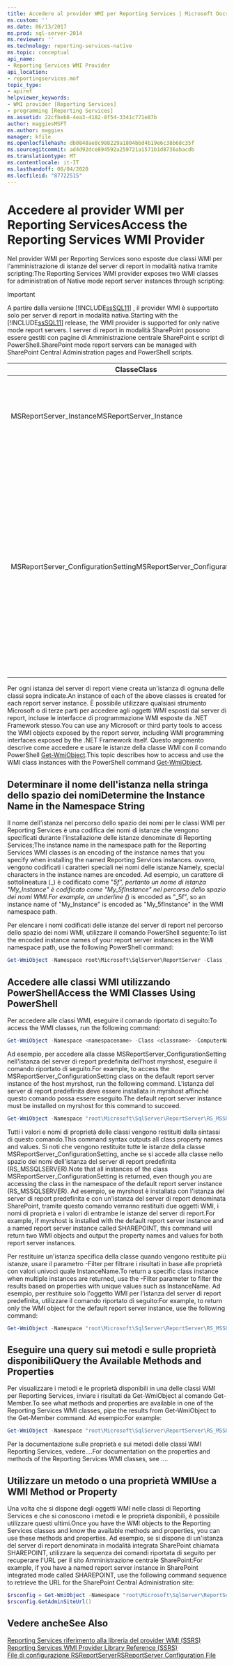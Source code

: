 ```yaml
---
title: Accedere al provider WMI per Reporting Services | Microsoft Docs
ms.custom: ''
ms.date: 06/13/2017
ms.prod: sql-server-2014
ms.reviewer: ''
ms.technology: reporting-services-native
ms.topic: conceptual
api_name:
- Reporting Services WMI Provider
api_location:
- reportingservices.mof
topic_type:
- apiref
helpviewer_keywords:
- WMI provider [Reporting Services]
- programming [Reporting Services]
ms.assetid: 22cfbeb8-4ea3-4182-8f54-3341c771e87b
author: maggiesMSFT
ms.author: maggies
manager: kfile
ms.openlocfilehash: db0848ae8c988229a1804bbd4b19e6c38b68c35f
ms.sourcegitcommit: ad4d92dce894592a259721a1571b1d8736abacdb
ms.translationtype: MT
ms.contentlocale: it-IT
ms.lasthandoff: 08/04/2020
ms.locfileid: "87722515"
---
```

# <a name="access-the-reporting-services-wmi-provider"></a><span data-ttu-id="f537a-102">Accedere al provider WMI per Reporting Services</span><span class="sxs-lookup"><span data-stu-id="f537a-102">Access the Reporting Services WMI Provider</span></span>
  <span data-ttu-id="f537a-103">Nel provider WMI per Reporting Services sono esposte due classi WMI per l'amministrazione di istanze del server di report in modalità nativa tramite scripting:</span><span class="sxs-lookup"><span data-stu-id="f537a-103">The Reporting Services WMI provider exposes two WMI classes for administration of Native mode report server instances through scripting:</span></span>  
  
> [!IMPORTANT]  
>  <span data-ttu-id="f537a-104">A partire dalla versione [!INCLUDE[ssSQL11](../../includes/sssql11-md.md)] , il provider WMI è supportato solo per server di report in modalità nativa.</span><span class="sxs-lookup"><span data-stu-id="f537a-104">Starting with the [!INCLUDE[ssSQL11](../../includes/sssql11-md.md)] release, the WMI provider is supported for only native mode report servers.</span></span> <span data-ttu-id="f537a-105">I server di report in modalità SharePoint possono essere gestiti con pagine di Amministrazione centrale SharePoint e script di PowerShell.</span><span class="sxs-lookup"><span data-stu-id="f537a-105">SharePoint mode report servers can be managed with SharePoint Central Administration pages and PowerShell scripts.</span></span>  
  
|<span data-ttu-id="f537a-106">Classe</span><span class="sxs-lookup"><span data-stu-id="f537a-106">Class</span></span>|<span data-ttu-id="f537a-107">Spazio dei nomi</span><span class="sxs-lookup"><span data-stu-id="f537a-107">Namespace</span></span>|<span data-ttu-id="f537a-108">Descrizione</span><span class="sxs-lookup"><span data-stu-id="f537a-108">Description</span></span>|  
|-----------|---------------|-----------------|  
|<span data-ttu-id="f537a-109">MSReportServer_Instance</span><span class="sxs-lookup"><span data-stu-id="f537a-109">MSReportServer_Instance</span></span>|<span data-ttu-id="f537a-110">root\Microsoft\SqlServer\ReportServer\ RS_ *\<EncodedInstanceName>* \v11</span><span class="sxs-lookup"><span data-stu-id="f537a-110">root\Microsoft\SqlServer\ReportServer\RS_*\<EncodedInstanceName>* \v11</span></span>|<span data-ttu-id="f537a-111">Fornisce le informazioni di base necessarie affinché un client si connetta a un server di report installato.</span><span class="sxs-lookup"><span data-stu-id="f537a-111">Provides basic information required for a client to connect to an installed report server.</span></span>|  
|<span data-ttu-id="f537a-112">MSReportServer_ConfigurationSetting</span><span class="sxs-lookup"><span data-stu-id="f537a-112">MSReportServer_ConfigurationSetting</span></span>|<span data-ttu-id="f537a-113">root\Microsoft\SqlServer\ReportServer\ RS_ *\<EncodedInstanceName>* \v11\Admin</span><span class="sxs-lookup"><span data-stu-id="f537a-113">root\Microsoft\SqlServer\ReportServer\RS_*\<EncodedInstanceName>* \v11\Admin</span></span>|<span data-ttu-id="f537a-114">Rappresenta i parametri di installazione e di runtime di un'istanza del server di report.</span><span class="sxs-lookup"><span data-stu-id="f537a-114">Represents the installation and run-time parameters of a report server instance.</span></span> <span data-ttu-id="f537a-115">Tali parametri sono archiviati nel file di configurazione per il server di report.</span><span class="sxs-lookup"><span data-stu-id="f537a-115">These parameters are stored in the configuration file for the report server.</span></span><br /><br /> <span data-ttu-id="f537a-116">**\*\* Importante \*\*** Questa classe è accessibile solo con privilegi amministrativi.</span><span class="sxs-lookup"><span data-stu-id="f537a-116">**\*\* Important \*\*** This class is only accessible with administrative privileges.</span></span>|  
  
 <span data-ttu-id="f537a-117">Per ogni istanza del server di report viene creata un'istanza di ognuna delle classi sopra indicate.</span><span class="sxs-lookup"><span data-stu-id="f537a-117">An instance of each of the above classes is created for each report server instance.</span></span> <span data-ttu-id="f537a-118">È possibile utilizzare qualsiasi strumento Microsoft o di terze parti per accedere agli oggetti WMI esposti dal server di report, incluse le interfacce di programmazione WMI esposte da .NET Framework stesso.</span><span class="sxs-lookup"><span data-stu-id="f537a-118">You can use any Microsoft or third party tools to access the WMI objects exposed by the report server, including WMI programming interfaces exposed by the .NET Framework itself.</span></span> <span data-ttu-id="f537a-119">Questo argomento descrive come accedere e usare le istanze della classe WMI con il comando PowerShell [Get-WmiObject](https://technet.microsoft.com/library/dd315295.aspx).</span><span class="sxs-lookup"><span data-stu-id="f537a-119">This topic describes how to access and use the WMI class instances with the PowerShell command [Get-WmiObject](https://technet.microsoft.com/library/dd315295.aspx).</span></span>  
  
## <a name="determine-the-instance-name-in-the-namespace-string"></a><span data-ttu-id="f537a-120">Determinare il nome dell'istanza nella stringa dello spazio dei nomi</span><span class="sxs-lookup"><span data-stu-id="f537a-120">Determine the Instance Name in the Namespace String</span></span>  
 <span data-ttu-id="f537a-121">Il nome dell'istanza nel percorso dello spazio dei nomi per le classi WMI per Reporting Services è una codifica dei nomi di istanze che vengono specificati durante l'installazione delle istanze denominate di Reporting Services;</span><span class="sxs-lookup"><span data-stu-id="f537a-121">The instance name in the namespace path for the Reporting Services WMI classes is an encoding of the instance names that you specify when installing the named Reporting Services instances.</span></span> <span data-ttu-id="f537a-122">ovvero, vengono codificati i caratteri speciali nei nomi delle istanze.</span><span class="sxs-lookup"><span data-stu-id="f537a-122">Namely, special characters in the instance names are encoded.</span></span> <span data-ttu-id="f537a-123">Ad esempio, un carattere di sottolineatura (_) è codificato come "_5f", pertanto un nome di istanza "My_Instance" è codificato come "My_5fInstance" nel percorso dello spazio dei nomi WMI.</span><span class="sxs-lookup"><span data-stu-id="f537a-123">For example, an underline (_) is encoded as "_5f", so an instance name of "My_Instance" is encoded as "My_5fInstance" in the WMI namespace path.</span></span>  
  
 <span data-ttu-id="f537a-124">Per elencare i nomi codificati delle istanze del server di report nel percorso dello spazio dei nomi WMI, utilizzare il comando PowerShell seguente:</span><span class="sxs-lookup"><span data-stu-id="f537a-124">To list the encoded instance names of your report server instances in the WMI namespace path, use the following PowerShell command:</span></span>  
  
```powershell
Get-WmiObject -Namespace root\Microsoft\SqlServer\ReportServer -Class __Namespace -ComputerName hostname | Select Name  
```  
  
## <a name="access-the-wmi-classes-using-powershell"></a><span data-ttu-id="f537a-125">Accedere alle classi WMI utilizzando PowerShell</span><span class="sxs-lookup"><span data-stu-id="f537a-125">Access the WMI Classes Using PowerShell</span></span>  
 <span data-ttu-id="f537a-126">Per accedere alle classi WMI, eseguire il comando riportato di seguito:</span><span class="sxs-lookup"><span data-stu-id="f537a-126">To access the WMI classes, run the following command:</span></span>  
  
```powershell
Get-WmiObject -Namespace <namespacename> -Class <classname> -ComputerName <hostname>  
```  
  
 <span data-ttu-id="f537a-127">Ad esempio, per accedere alla classe MSReportServer_ConfigurationSetting nell'istanza del server di report predefinita dell'host myrshost, eseguire il comando riportato di seguito.</span><span class="sxs-lookup"><span data-stu-id="f537a-127">For example, to access the MSReportServer_ConfigurationSetting class on the default report server instance of the host myrshost, run the following command.</span></span> <span data-ttu-id="f537a-128">L'istanza del server di report predefinita deve essere installata in myrshost affinché questo comando possa essere eseguito.</span><span class="sxs-lookup"><span data-stu-id="f537a-128">The default report server instance must be installed on myrshost for this command to succeed.</span></span>  
  
```powershell
Get-WmiObject -Namespace "root\Microsoft\SqlServer\ReportServer\RS_MSSQLSERER\v11\Admin" -Class MSReportServer_ConfigurationSetting -ComputerName myrshost  
```  
  
 <span data-ttu-id="f537a-129">Tutti i valori e nomi di proprietà delle classi vengono restituiti dalla sintassi di questo comando.</span><span class="sxs-lookup"><span data-stu-id="f537a-129">This command syntax outputs all class property names and values.</span></span> <span data-ttu-id="f537a-130">Si noti che vengono restituite tutte le istanze della classe MSReportServer_ConfigurationSetting, anche se si accede alla classe nello spazio dei nomi dell'istanza del server di report predefinita (RS_MSSQLSERVER).</span><span class="sxs-lookup"><span data-stu-id="f537a-130">Note that all instances of the class MSReportServer_ConfigurationSetting is returned, even though you are accessing the class in the namespace of the default report server instance (RS_MSSQLSERVER).</span></span> <span data-ttu-id="f537a-131">Ad esempio, se myrshost è installata con l'istanza del server di report predefinita e con un'istanza del server di report denominata SharePoint, tramite questo comando verranno restituiti due oggetti WMI, i nomi di proprietà e i valori di entrambe le istanze del server di report.</span><span class="sxs-lookup"><span data-stu-id="f537a-131">For example, if myrshost is installed with the default report server instance and a named report server instance called SHAREPOINT, this command will return two WMI objects and output the property names and values for both report server instances.</span></span>  
  
 <span data-ttu-id="f537a-132">Per restituire un'istanza specifica della classe quando vengono restituite più istanze, usare il parametro -Filter per filtrare i risultati in base alle proprietà con valori univoci quale InstanceName.</span><span class="sxs-lookup"><span data-stu-id="f537a-132">To return a specific class instance when multiple instances are returned, use the -Filter parameter to filter the results based on properties with unique values such as InstanceName.</span></span> <span data-ttu-id="f537a-133">Ad esempio, per restituire solo l'oggetto WMI per l'istanza del server di report predefinita, utilizzare il comando riportato di seguito:</span><span class="sxs-lookup"><span data-stu-id="f537a-133">For example, to return only the WMI object for the default report server instance, use the following command:</span></span>  
  
```powershell
Get-WmiObject -Namespace "root\Microsoft\SqlServer\ReportServer\RS_MSSQLServer\v11\Admin" -Class MSReportServer_ConfigurationSetting -ComputerName myrshost -Filter "InstanceName='MSSQLSERVER'"  
```  
  
## <a name="query-the-available-methods-and-properties"></a><span data-ttu-id="f537a-134">Eseguire una query sui metodi e sulle proprietà disponibili</span><span class="sxs-lookup"><span data-stu-id="f537a-134">Query the Available Methods and Properties</span></span>  
 <span data-ttu-id="f537a-135">Per visualizzare i metodi e le proprietà disponibili in una delle classi WMI per Reporting Services, inviare i risultati da Get-WmiObject al comando Get-Member.</span><span class="sxs-lookup"><span data-stu-id="f537a-135">To see what methods and properties are available in one of the Reporting Services WMI classes, pipe the results from Get-WmiObject to the Get-Member command.</span></span> <span data-ttu-id="f537a-136">Ad esempio:</span><span class="sxs-lookup"><span data-stu-id="f537a-136">For example:</span></span>  
  
```powershell
Get-WmiObject -Namespace "root\Microsoft\SqlServer\ReportServer\RS_MSSQLServer\v11\Admin" -Class MSReportServer_ConfigurationSetting -ComputerName myrshost | Get-Member  
```  
  
 <span data-ttu-id="f537a-137">Per la documentazione sulle proprietà e sui metodi delle classi WMI Reporting Services, vedere....</span><span class="sxs-lookup"><span data-stu-id="f537a-137">For documentation on the properties and methods of the Reporting Services WMI classes, see ....</span></span>  
  
## <a name="use-a-wmi-method-or-property"></a><span data-ttu-id="f537a-138">Utilizzare un metodo o una proprietà WMI</span><span class="sxs-lookup"><span data-stu-id="f537a-138">Use a WMI Method or Property</span></span>  
 <span data-ttu-id="f537a-139">Una volta che si dispone degli oggetti WMI nelle classi di Reporting Services e che si conoscono i metodi e le proprietà disponibili, è possibile utilizzare questi ultimi.</span><span class="sxs-lookup"><span data-stu-id="f537a-139">Once you have the WMI objects to the Reporting Services classes and know the available methods and properties, you can use these methods and properties.</span></span> <span data-ttu-id="f537a-140">Ad esempio, se si dispone di un'istanza del server di report denominata in modalità integrata SharePoint chiamata SHAREPOINT, utilizzare la sequenza dei comandi riportata di seguito per recuperare l'URL per il sito Amministrazione centrale SharePoint:</span><span class="sxs-lookup"><span data-stu-id="f537a-140">For example, if you have a named report server instance in SharePoint integrated mode called SHAREPOINT, use the following command sequence to retrieve the URL for the SharePoint Central Administration site:</span></span>  
  
```powershell
$rsconfig = Get-WmiObject -Namespace "root\Microsoft\SqlServer\ReportServer\RS_MSSQLServer\v11\Admin" -Class MSReportServer_ConfigurationSetting -ComputerName myrshost -Filter "InstanceName='SHAREPOINT'"  
$rsconfig.GetAdminSiteUrl()  
```  
  
## <a name="see-also"></a><span data-ttu-id="f537a-141">Vedere anche</span><span class="sxs-lookup"><span data-stu-id="f537a-141">See Also</span></span>
 <span data-ttu-id="f537a-142">[Reporting Services riferimento alla libreria del provider WMI &#40;SSRS&#41;](../wmi-provider-library-reference/reporting-services-wmi-provider-library-reference-ssrs.md) </span><span class="sxs-lookup"><span data-stu-id="f537a-142">[Reporting Services WMI Provider Library Reference &#40;SSRS&#41;](../wmi-provider-library-reference/reporting-services-wmi-provider-library-reference-ssrs.md) </span></span>  
 [<span data-ttu-id="f537a-143">File di configurazione RSReportServer</span><span class="sxs-lookup"><span data-stu-id="f537a-143">RSReportServer Configuration File</span></span>](../report-server/rsreportserver-config-configuration-file.md)  
